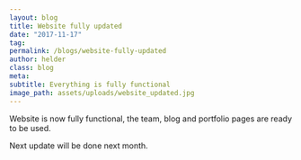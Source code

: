 ```yaml
---
layout: blog
title: Website fully updated
date: "2017-11-17"
tag: 
permalink: /blogs/website-fully-updated
author: helder
class: blog
meta: 
subtitle: Everything is fully functional
image_path: assets/uploads/website_updated.jpg
--- 
```


Website is now fully functional, the team, blog and portfolio pages are ready to be used.

Next update will be done next month.